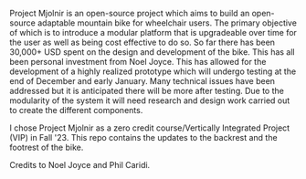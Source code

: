 Project Mjolnir is an open-source project which aims to build an open-source adaptable mountain bike for wheelchair users. 
The primary objective of which is to introduce a modular platform that is upgradeable over time for the user as well as being cost effective to do so.
So far there has been 30,000+ USD spent on the design and development of the bike. This has all been personal investment from Noel Joyce. 
This has allowed for the development of a highly realized prototype which will undergo testing at the end of December and early January. 
Many technical issues have been addressed but it is anticipated there will be more after testing.
Due to the modularity of the system it will need research and design work carried out to create the different components.

I chose Project Mjolnir as a zero credit course/Vertically Integrated Project (VIP) in Fall '23. This repo contains the updates to the backrest and the footrest of the bike. 

Credits to Noel Joyce and Phil Caridi.
